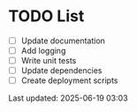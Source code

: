 # TODO List

- [ ] Update documentation
- [ ] Add logging
- [ ] Write unit tests
- [ ] Update dependencies
- [ ] Create deployment scripts

Last updated: 2025-06-19 03:03
